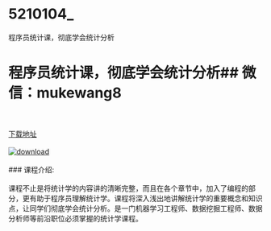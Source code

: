 # 5210104_
程序员统计课，彻底学会统计分析
# 程序员统计课，彻底学会统计分析## 微信：mukewang8
<br/></br>[下载地址](http://www.36tz.cn/article/5210104 "下载地址")
<br/></br>[![download](http://36tz.cn/muke_img/2020_02_1-13.png "下载地址")](http://www.36tz.cn/article/5210104 "下载地址")
<br/></br>### 课程介绍:<br/></br>课程不止是将统计学的内容讲的清晰完整，而且在各个章节中，加入了编程的部分，更有助于程序员理解统计学。课程将深入浅出地讲解统计学的重要概念和知识点，让同学们彻底学会统计分析。是一门机器学习工程师、数据挖掘工程师、数据分析师等前沿职位必须掌握的统计学课程。



